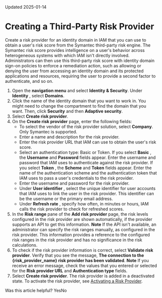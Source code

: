Updated 2025-01-14
# Creating a Third-Party Risk Provider
Create a risk provider for an identity domain in IAM that you can use to obtain a user's risk score from the Symantec third-party risk engine. 
The Symantec risk score provides intelligence on a user's behavior across heterogeneous systems with which IAM isn't directly involved. Administrators can then use this third-party risk score with identity domain sign-on policies to enforce a remediation action, such as allowing or denying the user from accessing an identity domain and its protected applications and resources, requiring the user to provide a second factor to authenticate, and so on.
  1. Open the **navigation menu** and select **Identity & Security**. Under **Identity** , select **Domains**.
  2. Click the name of the identity domain that you want to work in. You might need to change the compartment to find the domain that you want. Then, click **Security** and then **Adaptive security**.
  3. Select **Create risk provider**.
  4. On the **Create risk provider** page, enter the following fields:
     * To select the vendor of the risk provider solution, select **Company**. Only Symantec is supported. 
     * Enter a name and description for the risk provider.
     * Enter the risk provider URL that IAM can use to obtain the user's risk score.
     * Select an authentication type: Basic or Token.
If you select **Basic** , the **Username** and **Password** fields appear. Enter the username and password that IAM uses to authenticate against the risk provider.
If you select **Token** , the **Scheme** and **Token** fields appear. Enter the name of the authentication scheme and the authentication token that IAM uses to pass a user's credentials to the risk provider.
     * Enter the username and password for the risk provider.
     * Under **User identifier** , select the unique identifier for user accounts that IAM uses to link the user in the risk provider. This identifier can be the username or the primary email address.
     * Under **Refresh rate** , specify how often, in minutes or hours, IAM calls the risk provider to check for refreshed scores.
  5. In the **Risk range** pane of the **Add risk provider** page, the risk levels configured in the risk provider are shown automatically, if the provider supports an API to get this information.
**Note** If the API isn't available, an administrator can specify the risk ranges manually, as configured in the risk provider. This information provides a reference to the configured risk ranges in the risk provider and has no significance in the risk calculations.
  6. To check if the risk provider information is correct, select **Validate risk provider**.
Verify that you see the message, **The connection to the {risk_provider_name} risk provider has been validated**. 
**Note** If you receive an error message, check the values that you entered or selected for the **Risk provider URL** and **Authentication type** fields.
  7. Select **Create risk provider**.
The risk provider is added in a deactivated state. To activate the risk provider, see [Activating a Risk Provider](https://docs.oracle.com/en-us/iaas/Content/Identity/adaptivesecurity/activate-risk-provider.htm#activate-risk-provider "Activate a risk provider for an identity domain in IAM to collect user risk scores.").


Was this article helpful?
YesNo

